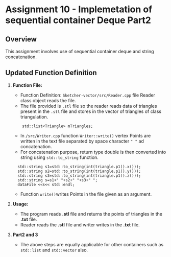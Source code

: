 # Assignment 10 - Implemetation of sequential container Deque Part2
 
## Overview
 
This assignment involves use of sequential container deque and string concatenation.
 
## Updated Function Definition
 
1. **Function File:**
   - Function Definition: `Sketcher-vector/src/Reader.cpp` file Reader class object reads the file.
   - The file provided is `.stl` file so the reader reads data of triangles present in the `.stl` file and  stores in the vector of triangles of class triangulation.
   ```
       std::list<Triangle> mTriangles;
   ```
 
   - In `/src/Writer.cpp` function `Writer::write()` vertex Points are written in the text file separated by space character `" "` ad concatenation.
   - For concatenation purpose, return type double is then converted into string using `std::to_string` function.
    ```
      std::string s1=std::to_string(int(triangle.p1().x()));
      std::string s2=std::to_string(int(triangle.p1().y())); 
      std::string s3=std::to_string(int(triangle.p1().z()));
      std::string s=s1+" "+s2+" "+s3+" ";
      dataFile <<s<< std::endl;
    ```
   - Function `write()`writes Points in the file given as an argument.
 
2. **Usage:**
   - The program reads **.stl** file and returns the points of triangles in the **.txt** file.
   - Reader reads the **.stl** file and writer writes in the **.txt** file.
 
3. **Part2 and 3**
   - The above steps are equally applicable for other containers such as `std::list` and `std::vector` also.  
